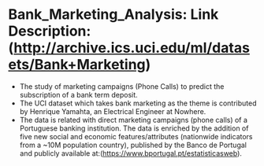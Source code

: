 # Bank_Marketing_Analysis: Link Description: (http://archive.ics.uci.edu/ml/datasets/Bank+Marketing)
+ The study of marketing campaigns (Phone Calls) to predict the subscription of a bank term deposit.
+ The UCI dataset which takes bank marketing as the theme is contributed by Henrique Yamahta, an Electrical Engineer at Nowhere. 
+ The data is related with direct marketing campaigns (phone calls) of a Portuguese banking institution. The data is enriched by the addition of five new social and economic features/attributes (nationwide indicators from a ~10M population country), published by the Banco de Portugal and publicly available at:(https://www.bportugal.pt/estatisticasweb).
